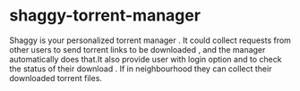 # shaggy-torrent-manager
Shaggy is your personalized torrent manager . It could collect requests from other users to send torrent links to be downloaded , and the manager automatically does that.It also provide user with login option and to check the status of their download . If in neighbourhood they can collect their downloaded torrent files.
